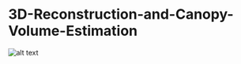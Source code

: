 # 3D-Reconstruction-and-Canopy-Volume-Estimation

![alt text]([http://url/to/img.png](https://github.com/jfraszczak/3D-Reconstruction-and-Canopy-Volume-Estimation/blob/main/Methodology%20(1).png)https://github.com/jfraszczak/3D-Reconstruction-and-Canopy-Volume-Estimation/blob/main/Methodology%20(1).png)
